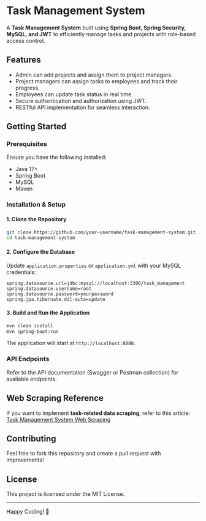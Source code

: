 # Task Management System

A **Task Management System** built using **Spring Boot, Spring Security, MySQL, and JWT** to efficiently manage tasks and projects with role-based access control.

## Features
- Admin can add projects and assign them to project managers.
- Project managers can assign tasks to employees and track their progress.
- Employees can update task status in real time.
- Secure authentication and authorization using JWT.
- RESTful API implementation for seamless interaction.

## Getting Started

### Prerequisites
Ensure you have the following installed:
- Java 17+
- Spring Boot
- MySQL
- Maven

### Installation & Setup

#### 1. Clone the Repository
```sh
git clone https://github.com/your-username/task-management-system.git
cd task-management-system
```

#### 2. Configure the Database
Update `application.properties` or `application.yml` with your MySQL credentials:
```properties
spring.datasource.url=jdbc:mysql://localhost:3306/task_management
spring.datasource.username=root
spring.datasource.password=yourpassword
spring.jpa.hibernate.ddl-auto=update
```

#### 3. Build and Run the Application
```sh
mvn clean install
mvn spring-boot:run
```

The application will start at `http://localhost:8080`.

### API Endpoints
Refer to the API documentation (Swagger or Postman collection) for available endpoints.

## Web Scraping Reference
If you want to implement **task-related data scraping**, refer to this article:
[Task Management System Web Scraping](https://www.codewithmurad.com/2023/07/task-management-system-project-react-springboot.html)

## Contributing
Feel free to fork this repository and create a pull request with improvements!

## License
This project is licensed under the MIT License.

---
Happy Coding! 🚀

